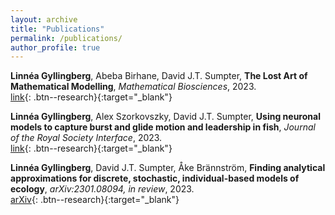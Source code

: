 ```yaml
---
layout: archive
title: "Publications"
permalink: /publications/
author_profile: true
---
```

 **Linnéa Gyllingberg**, Abeba Birhane, David J.T. Sumpter,
**The Lost Art of Mathematical Modelling**,
*Mathematical Biosciences*,
2023.\
[link](https://doi.org/10.1016/j.mbs.2023.109033){: .btn--research}{:target="_blank"}

 **Linnéa Gyllingberg**, Alex Szorkovszky, David J.T. Sumpter,
**Using neuronal models to capture burst and glide motion and leadership in fish**,
*Journal of the Royal Society Interface*,
2023.\
[link](https://royalsocietypublishing.org/doi/10.1098/rsif.2023.0212){: .btn--research}{:target="_blank"}


**Linnéa Gyllingberg**, David J.T. Sumpter, Åke Brännström,
**Finding analytical approximations for discrete, stochastic, individual-based models of ecology**,
*arXiv:2301.08094, in review*,
2023.\
[arXiv](https://arxiv.org/abs/2301.08094){: .btn--research}{:target="_blank"}




